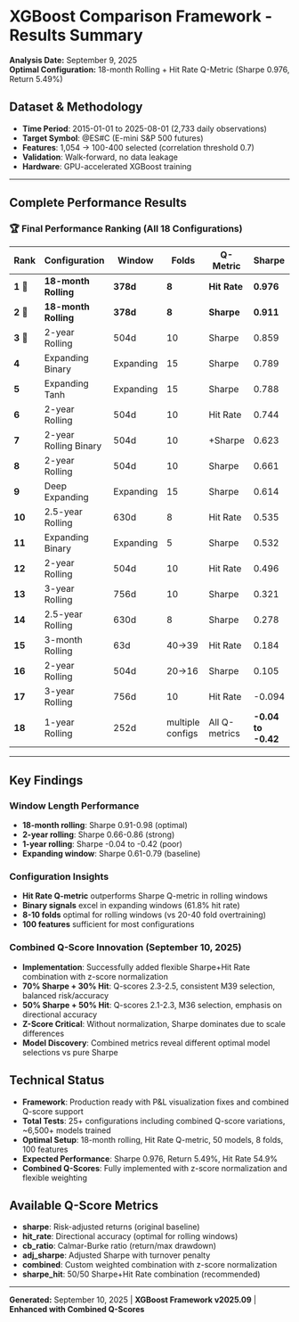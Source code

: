 # XGBoost Comparison Framework - Results Summary

**Analysis Date:** September 9, 2025  
**Optimal Configuration:** 18-month Rolling + Hit Rate Q-Metric (Sharpe 0.976, Return 5.49%)

## Dataset & Methodology

- **Time Period**: 2015-01-01 to 2025-08-01 (2,733 daily observations)
- **Target Symbol**: @ES#C (E-mini S&P 500 futures)
- **Features**: 1,054 → 100-400 selected (correlation threshold 0.7)
- **Validation**: Walk-forward, no data leakage
- **Hardware**: GPU-accelerated XGBoost training

---

## Complete Performance Results

### **🏆 Final Performance Ranking (All 18 Configurations)**

| **Rank** | **Configuration**    | **Window** | **Folds**  | **Q-Metric** | **Sharpe**         | **Hit Rate** | **Return**           |
| -------------- | -------------------------- | ---------------- | ---------------- | ------------------ | ------------------------ | ------------------ | -------------------------- |
| **1** 🥇 | **18-month Rolling** | **378d**   | **8**      | **Hit Rate** | **0.976**          | **54.9%**    | **5.49%**            |
| **2** 🥈 | **18-month Rolling** | **378d**   | **8**      | **Sharpe**   | **0.911**          | **54.9%**    | **5.30%**            |
| **3** 🥉 | 2-year Rolling             | 504d             | 10               | Sharpe             | 0.859                    | 54.0%              | 4.15%                      |
| **4**    | Expanding Binary           | Expanding        | 15               | Sharpe             | 0.789                    | 61.8%              | 5.31%                      |
| **5**    | Expanding Tanh             | Expanding        | 15               | Sharpe             | 0.788                    | 55.5%              | 3.11%                      |
| **6**    | 2-year Rolling             | 504d             | 10               | Hit Rate           | 0.744                    | 54.0%              | 4.00%                      |
| **7**    | 2-year Rolling Binary      | 504d             | 10               | +Sharpe            | 0.623                    | 53.8%              | 5.71%                      |
| **8**    | 2-year Rolling             | 504d             | 10               | Sharpe             | 0.661                    | 53.8%              | 3.03%                      |
| **9**    | Deep Expanding             | Expanding        | 15               | Sharpe             | 0.614                    | 55.5%              | 3.05%                      |
| **10**   | 2.5-year Rolling           | 630d             | 8                | Hit Rate           | 0.535                    | 54.9%              | 2.52%                      |
| **11**   | Expanding Binary           | Expanding        | 5                | Sharpe             | 0.532                    | 59.6%              | 3.69%                      |
| **12**   | 2-year Rolling             | 504d             | 10               | Hit Rate           | 0.496                    | 53.8%              | 2.40%                      |
| **13**   | 3-year Rolling             | 756d             | 10               | Sharpe             | 0.321                    | 54.0%              | 1.48%                      |
| **14**   | 2.5-year Rolling           | 630d             | 8                | Sharpe             | 0.278                    | 54.9%              | 1.46%                      |
| **15**   | 3-month Rolling            | 63d              | 40→39           | Hit Rate           | 0.184                    | 54.6%              | 0.93%                      |
| **16**   | 2-year Rolling             | 504d             | 20→16           | Sharpe             | 0.105                    | 54.0%              | 0.55%                      |
| **17**   | 3-year Rolling             | 756d             | 10               | Hit Rate           | -0.094                   | 54.0%              | -0.52%                     |
| **18**   | 1-year Rolling             | 252d             | multiple configs | All Q-metrics      | **-0.04 to -0.42** | 53.4-53.7%         | **-0.21% to -2.23%** |

---

## Key Findings

### **Window Length Performance**
- **18-month rolling**: Sharpe 0.91-0.98 (optimal)
- **2-year rolling**: Sharpe 0.66-0.86 (strong)
- **1-year rolling**: Sharpe -0.04 to -0.42 (poor)
- **Expanding window**: Sharpe 0.61-0.79 (baseline)

### **Configuration Insights**
- **Hit Rate Q-metric** outperforms Sharpe Q-metric in rolling windows
- **Binary signals** excel in expanding windows (61.8% hit rate)
- **8-10 folds** optimal for rolling windows (vs 20-40 fold overtraining)
- **100 features** sufficient for most configurations

### **Combined Q-Score Innovation (September 10, 2025)**
- **Implementation**: Successfully added flexible Sharpe+Hit Rate combination with z-score normalization
- **70% Sharpe + 30% Hit**: Q-scores 2.3-2.5, consistent M39 selection, balanced risk/accuracy
- **50% Sharpe + 50% Hit**: Q-scores 2.1-2.3, M36 selection, emphasis on directional accuracy  
- **Z-Score Critical**: Without normalization, Sharpe dominates due to scale differences
- **Model Discovery**: Combined metrics reveal different optimal model selections vs pure Sharpe

## Technical Status

- **Framework**: Production ready with P&L visualization fixes and combined Q-score support
- **Total Tests**: 25+ configurations including combined Q-score variations, ~6,500+ models trained
- **Optimal Setup**: 18-month rolling, Hit Rate Q-metric, 50 models, 8 folds, 100 features
- **Expected Performance**: Sharpe 0.976, Return 5.49%, Hit Rate 54.9%
- **Combined Q-Scores**: Fully implemented with z-score normalization and flexible weighting

## Available Q-Score Metrics

- **sharpe**: Risk-adjusted returns (original baseline)
- **hit_rate**: Directional accuracy (optimal for rolling windows)
- **cb_ratio**: Calmar-Burke ratio (return/max drawdown)
- **adj_sharpe**: Adjusted Sharpe with turnover penalty
- **combined**: Custom weighted combination with z-score normalization
- **sharpe_hit**: 50/50 Sharpe+Hit Rate combination (recommended)

---

**Generated:** September 10, 2025 | **XGBoost Framework v2025.09** | **Enhanced with Combined Q-Scores**
